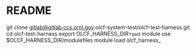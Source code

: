 README
=======

git clone gitlab@gitlab.ccs.ornl.gov:olcf-system-test/olcf-test-harness.git 
cd olcf-test-harness
export OLCF_HARNESS_DIR=`pwd`
module use $OLCF_HARNESS_DIR/modulefiles
module load olcf_harness_<machine>
